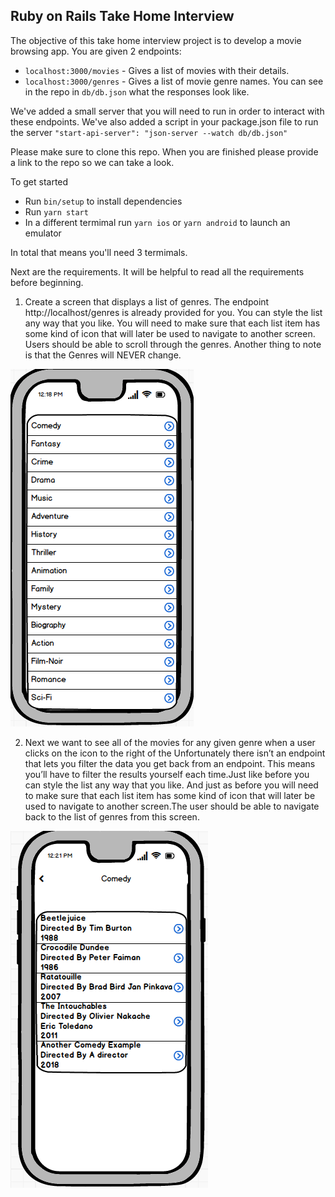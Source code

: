 ## Ruby on Rails Take Home Interview

The objective of this take home interview project is to develop a movie browsing app. 
You are given 2 endpoints:
- `localhost:3000/movies` - Gives a list of movies with their details.
- `localhost:3000/genres` - Gives a list of movie genre names.
You can see in the repo in `db/db.json` what the responses look like. 

We've added a small server that you will need to run in order to interact with these endpoints. We've also added a script in your package.json file to run the server `"start-api-server": "json-server --watch db/db.json"`

Please make sure to clone this repo. When you are finished please provide a link to the repo so we can take a look.

To get started  
- Run `bin/setup` to install dependencies
- Run `yarn start`
- In a different termimal run `yarn ios` or `yarn android` to launch an emulator

In total that means you'll need 3 termimals. 

Next are the requirements. It will be helpful to read all the requirements before beginning.

1. Create a screen that displays a list of genres. The endpoint http://localhost/genres is already provided for you. You can style the list any way that you like. You will need to make sure that each list item has some kind of icon that will later be used to navigate to another screen. Users should be able to scroll through the genres. Another thing to note is that the Genres will NEVER change. 

![Genres List](/screen-images/genres-list.png)


2. Next we want to see all of the movies for any given genre when a user clicks on the icon to the right of the  Unfortunately there isn’t an endpoint that lets you filter the data you get back from an endpoint. This means you’ll have to filter the results yourself each time.Just like before you can style the list any way that you like. And just as before you will need to make sure that each list item has some kind of icon that will later be used to navigate to another screen.The user should be able to navigate back to the list of genres from this screen.

![Genres List](/screen-images/movies-list.png)

  




